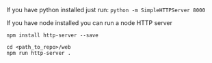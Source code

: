 
If you have python installed just run: `python -m SimpleHTTPServer 8000`

If you have node installed you can run a node HTTP server 
```
npm install http-server --save

cd <path_to_repo>/web
npm run http-server .
```